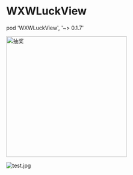 # WXWLuckView

pod 'WXWLuckView', '~> 0.1.7'

<img src="https://github.com/wangxuewen/WXWLuckView/blob/master/WXWLuckView/Resource/%E6%8A%BD%E5%A5%96.gif" width="320" alt="抽奖">


![test.jpg](http://oquujevnh.bkt.clouddn.com/%E6%8B%BC%E5%91%BD.jpg?imageMogr2/auto-orient/strip%7CimageView2/2/w/120)

